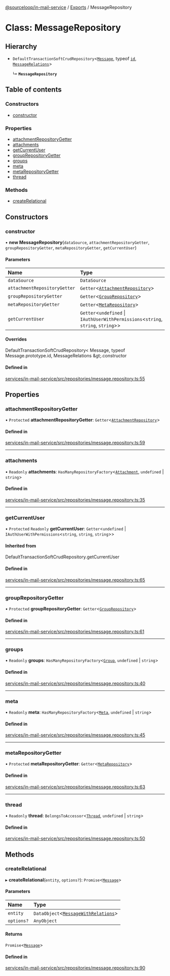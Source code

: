 [@sourceloop/in-mail-service](../README.md) / [Exports](../modules.md) / MessageRepository

# Class: MessageRepository

## Hierarchy

- `DefaultTransactionSoftCrudRepository`<[`Message`](Message.md), typeof [`id`](Message.md#id), [`MessageRelations`](../interfaces/MessageRelations.md)\>

  ↳ **`MessageRepository`**

## Table of contents

### Constructors

- [constructor](MessageRepository.md#constructor)

### Properties

- [attachmentRepositoryGetter](MessageRepository.md#attachmentrepositorygetter)
- [attachments](MessageRepository.md#attachments)
- [getCurrentUser](MessageRepository.md#getcurrentuser)
- [groupRepositoryGetter](MessageRepository.md#grouprepositorygetter)
- [groups](MessageRepository.md#groups)
- [meta](MessageRepository.md#meta)
- [metaRepositoryGetter](MessageRepository.md#metarepositorygetter)
- [thread](MessageRepository.md#thread)

### Methods

- [createRelational](MessageRepository.md#createrelational)

## Constructors

### constructor

• **new MessageRepository**(`dataSource`, `attachmentRepositoryGetter`, `groupRepositoryGetter`, `metaRepositoryGetter`, `getCurrentUser`)

#### Parameters

| Name | Type |
| :------ | :------ |
| `dataSource` | `DataSource` |
| `attachmentRepositoryGetter` | `Getter`<[`AttachmentRepository`](AttachmentRepository.md)\> |
| `groupRepositoryGetter` | `Getter`<[`GroupRepository`](GroupRepository.md)\> |
| `metaRepositoryGetter` | `Getter`<[`MetaRepository`](MetaRepository.md)\> |
| `getCurrentUser` | `Getter`<`undefined` \| `IAuthUserWithPermissions`<`string`, `string`, `string`\>\> |

#### Overrides

DefaultTransactionSoftCrudRepository&lt;
  Message,
  typeof Message.prototype.id,
  MessageRelations
\&gt;.constructor

#### Defined in

[services/in-mail-service/src/repositories/message.repository.ts:55](https://github.com/sourcefuse/loopback4-microservice-catalog/blob/d35fdb3f0/services/in-mail-service/src/repositories/message.repository.ts#L55)

## Properties

### attachmentRepositoryGetter

• `Protected` **attachmentRepositoryGetter**: `Getter`<[`AttachmentRepository`](AttachmentRepository.md)\>

#### Defined in

[services/in-mail-service/src/repositories/message.repository.ts:59](https://github.com/sourcefuse/loopback4-microservice-catalog/blob/d35fdb3f0/services/in-mail-service/src/repositories/message.repository.ts#L59)

___

### attachments

• `Readonly` **attachments**: `HasManyRepositoryFactory`<[`Attachment`](Attachment.md), `undefined` \| `string`\>

#### Defined in

[services/in-mail-service/src/repositories/message.repository.ts:35](https://github.com/sourcefuse/loopback4-microservice-catalog/blob/d35fdb3f0/services/in-mail-service/src/repositories/message.repository.ts#L35)

___

### getCurrentUser

• `Protected` `Readonly` **getCurrentUser**: `Getter`<`undefined` \| `IAuthUserWithPermissions`<`string`, `string`, `string`\>\>

#### Inherited from

DefaultTransactionSoftCrudRepository.getCurrentUser

#### Defined in

[services/in-mail-service/src/repositories/message.repository.ts:65](https://github.com/sourcefuse/loopback4-microservice-catalog/blob/d35fdb3f0/services/in-mail-service/src/repositories/message.repository.ts#L65)

___

### groupRepositoryGetter

• `Protected` **groupRepositoryGetter**: `Getter`<[`GroupRepository`](GroupRepository.md)\>

#### Defined in

[services/in-mail-service/src/repositories/message.repository.ts:61](https://github.com/sourcefuse/loopback4-microservice-catalog/blob/d35fdb3f0/services/in-mail-service/src/repositories/message.repository.ts#L61)

___

### groups

• `Readonly` **groups**: `HasManyRepositoryFactory`<[`Group`](Group.md), `undefined` \| `string`\>

#### Defined in

[services/in-mail-service/src/repositories/message.repository.ts:40](https://github.com/sourcefuse/loopback4-microservice-catalog/blob/d35fdb3f0/services/in-mail-service/src/repositories/message.repository.ts#L40)

___

### meta

• `Readonly` **meta**: `HasManyRepositoryFactory`<[`Meta`](Meta.md), `undefined` \| `string`\>

#### Defined in

[services/in-mail-service/src/repositories/message.repository.ts:45](https://github.com/sourcefuse/loopback4-microservice-catalog/blob/d35fdb3f0/services/in-mail-service/src/repositories/message.repository.ts#L45)

___

### metaRepositoryGetter

• `Protected` **metaRepositoryGetter**: `Getter`<[`MetaRepository`](MetaRepository.md)\>

#### Defined in

[services/in-mail-service/src/repositories/message.repository.ts:63](https://github.com/sourcefuse/loopback4-microservice-catalog/blob/d35fdb3f0/services/in-mail-service/src/repositories/message.repository.ts#L63)

___

### thread

• `Readonly` **thread**: `BelongsToAccessor`<[`Thread`](Thread.md), `undefined` \| `string`\>

#### Defined in

[services/in-mail-service/src/repositories/message.repository.ts:50](https://github.com/sourcefuse/loopback4-microservice-catalog/blob/d35fdb3f0/services/in-mail-service/src/repositories/message.repository.ts#L50)

## Methods

### createRelational

▸ **createRelational**(`entity`, `options?`): `Promise`<[`Message`](Message.md)\>

#### Parameters

| Name | Type |
| :------ | :------ |
| `entity` | `DataObject`<[`MessageWithRelations`](../modules.md#messagewithrelations)\> |
| `options?` | `AnyObject` |

#### Returns

`Promise`<[`Message`](Message.md)\>

#### Defined in

[services/in-mail-service/src/repositories/message.repository.ts:90](https://github.com/sourcefuse/loopback4-microservice-catalog/blob/d35fdb3f0/services/in-mail-service/src/repositories/message.repository.ts#L90)

